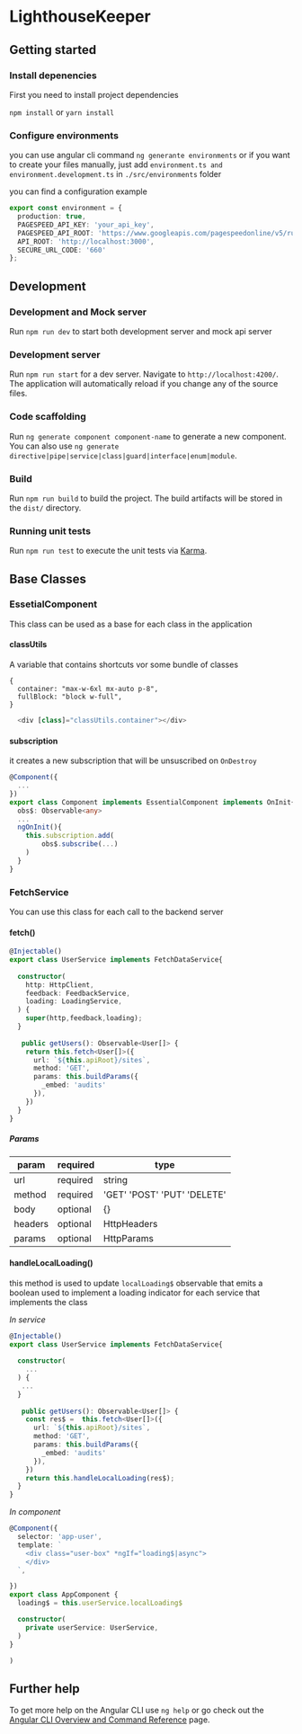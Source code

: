 # LighthouseKeeper

## Getting started
### Install depenencies 

First you need to install project dependencies

`npm install` or `yarn install`

### Configure environments 
you can use angular cli command `ng generante environments` or if you want to create your files manually, just add `environment.ts and environment.development.ts` in `./src/environments` folder

you can find a configuration example
```ts
export const environment = {
  production: true,
  PAGESPEED_API_KEY: 'your_api_key',
  PAGESPEED_API_ROOT: 'https://www.googleapis.com/pagespeedonline/v5/runPagespeed',
  API_ROOT: 'http://localhost:3000',
  SECURE_URL_CODE: '660'
};
```
## Development
### Development and Mock server 

Run `npm run dev` to start both development server and mock api server
### Development server

Run `npm run start` for a dev server. Navigate to `http://localhost:4200/`. The application will automatically reload if you change any of the source files.

### Code scaffolding

Run `ng generate component component-name` to generate a new component. You can also use `ng generate directive|pipe|service|class|guard|interface|enum|module`.

### Build

Run `npm run build` to build the project. The build artifacts will be stored in the `dist/` directory.

### Running unit tests

Run `npm run test` to execute the unit tests via [Karma](https://karma-runner.github.io).

## Base Classes

### EssetialComponent
This class can be used as a base for each class in the application
#### classUtils
A variable that contains shortcuts vor some bundle of classes
```
{
  container: "max-w-6xl	mx-auto p-8",
  fullBlock: "block w-full",
}
```
```ts
  <div [class]="classUtils.container"></div>
```
#### subscription
it creates a new subscription that will be unsuscribed on `OnDestroy`
```ts
@Component({
  ...
})
export class Component implements EssentialComponent implements OnInit{
  obs$: Observable<any>
  ...
  ngOnInit(){
    this.subscription.add(
        obs$.subscribe(...)
    )
  }
}
```
### FetchService
You can use this class for each call to the backend server
#### fetch()
```ts
@Injectable()
export class UserService implements FetchDataService{
 
  constructor(
    http: HttpClient,
    feedback: FeedbackService,
    loading: LoadingService,
  ) {
    super(http,feedback,loading);
  }
  
   public getUsers(): Observable<User[]> {
    return this.fetch<User[]>({
      url: `${this.apiRoot}/sites`,
      method: 'GET',
      params: this.buildParams({
        _embed: 'audits'
      }),
    })
  }
}
```
##### Params
|param|required|type|
|-----|---|----|
|url| required |string|
|method| required |'GET'  'POST'  'PUT' 'DELETE'|
|body| optional |{}|
|headers| optional |HttpHeaders| 
|params| optional |HttpParams | 
#### handleLocalLoading()
this method is used to update `localLoading$` observable that emits a boolean used to implement a loading indicator for each service that implements the class

*In service*
```ts
@Injectable()
export class UserService implements FetchDataService{
 
  constructor(
    ...
  ) {
   ...
  }
  
   public getUsers(): Observable<User[]> {
    const res$ =  this.fetch<User[]>({
      url: `${this.apiRoot}/sites`,
      method: 'GET',
      params: this.buildParams({
        _embed: 'audits'
      }),
    })
    return this.handleLocalLoading(res$);
  }
}
```
*In component*
```ts
@Component({
  selector: 'app-user',
  template: `
    <div class="user-box" *ngIf="loading$|async">
    </div>
  `,

})
export class AppComponent {
  loading$ = this.userService.localLoading$

  constructor(
    private userService: UserService,
  )
}

)
```
## Further help

To get more help on the Angular CLI use `ng help` or go check out the [Angular CLI Overview and Command Reference](https://angular.io/cli) page.
